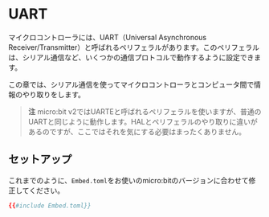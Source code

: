 # UART

<!-- The microcontroller has a peripheral called UART, which stands for Universal
Asynchronous Receiver/Transmitter. This peripheral can be configured to work with
several communication protocols like the serial communication protocol. -->

マイクロコントローラには、UART（Universal
Asynchronous Receiver/Transmitter）と呼ばれるペリフェラルがあります。このペリフェラルは、シリアル通信など、いくつかの通信プロトコルで動作するように設定できます。


<!-- Throughout this chapter, we'll use serial communication to exchange information between the
microcontroller and your computer. -->

<!-- > **NOTE** that on the micro:bit v2 we will use the so called UARTE peripheral which behaves
> just like a regular UART, except that the HAL has to talk to it differently.
> However, this will of course not be our concern. -->

この章では、シリアル通信を使ってマイクロコントローラとコンピュータ間で情報のやり取りをします。

> **注** micro:bit v2ではUARTEと呼ばれるペリフェラルを使いますが、普通のUARTと同じように動作します。HALとペリフェラルのやり取りに違いがあるのですが、ここではそれを気にする必要はまったくありません。

<!-- ## Setup -->

## セットアップ

<!-- As always from now on you will have to modify the `Embed.toml` to match your micro:bit version: -->

これまでのように、`Embed.toml`をお使いのmicro:bitのバージョンに合わせて修正してください。

```toml
{{#include Embed.toml}}
```
